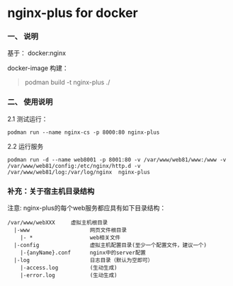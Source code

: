 # nginx-plus for docker


### 一、 说明

基于： docker:nginx 

docker-image 构建：

> podman build -t nginx-plus ./


### 二、 使用说明

2.1 测试运行：

```
podman run --name nginx-cs -p 8000:80 nginx-plus
```

2.2 运行服务
```
podman run -d --name web8001 -p 8001:80 -v /var/www/web81/www:/www -v /var/www/web81/config:/etc/nginx/http.d -v /var/www/web81/log:/var/log/nginx  nginx-plus
```

### 补充：关于宿主机目录结构

注意: nginx-plus的每个web服务都应具有如下目录结构：

```
/var/www/webXXX 	虚拟主机根目录
  |-www                   网页文件根目录
    |- *                  web相关文件
  |-config                虚拟主机配置目录(至少一个配置文件，建议一个)
    |-{anyName}.conf      nginx中的server配置
  |-log                   日志目录（默认为空即可）
    |-access.log          (生动生成)
    |-error.log           (生动生成)
```

